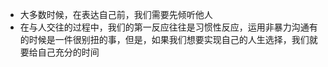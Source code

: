 - 大多数时候，在表达自己前，我们需要先倾听他人
- 在与人交往的过程中，我们的第一反应往往是习惯性反应，运用非暴力沟通有的时候是一件很别扭的事，但是，如果我们想要实现自己的人生选择，我们就要给自己充分的时间

